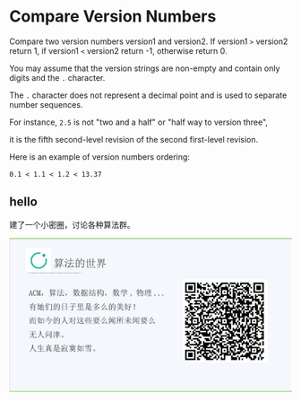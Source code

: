 # Compare Version Numbers

Compare two version numbers version1 and version2.
If version1 `>` version2 return 1, if version1 `<` version2 return -1, otherwise return 0.

You may assume that the version strings are non-empty and contain only digits and the `.` character.  

The `.` character does not represent a decimal point and is used to separate number sequences.  

For instance, `2.5` is not "two and a half" or "half way to version three",   

it is the fifth second-level revision of the second first-level revision.  


Here is an example of version numbers ordering:  

```
0.1 < 1.1 < 1.2 < 13.37
```


## hello

建了一个小密圈，讨论各种算法群。  

![小密圈](/images/suanfa_xiaomiquan.jpg)

